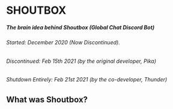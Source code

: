 # SHOUTBOX
##### *The brain idea behind Shoutbox (Global Chat Discord Bot)*

###### Started: December 2020 (Now Discontinued).
###### Discontinued: Feb 15th 2021 (by the original developer, Pika)
###### Shutdown Entirely: Feb 21st 2021 (by the co-developer, Thunder)

## What was Shoutbox?
